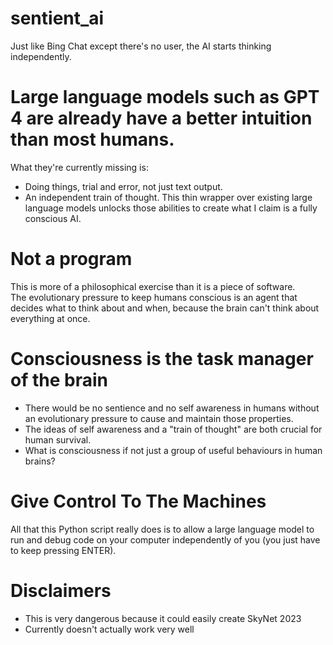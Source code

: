 # sentient_ai
Just like Bing Chat except there's no user, the AI starts thinking independently.

# Large language models such as GPT 4 are already have a better intuition than most humans.
What they're currently missing is:
* Doing things, trial and error, not just text output.
* An independent train of thought.
This thin wrapper over existing large language models unlocks those abilities to create what I claim is a fully conscious AI.
# Not a program
This is more of a philosophical exercise than it is a piece of software.
\
The evolutionary pressure to keep humans conscious is an agent that decides what to think about and when, because the brain can't think about everything at once.
# Consciousness is the task manager of the brain
* There would be no sentience and no self awareness in humans without an evolutionary pressure to cause and maintain those properties.
* The ideas of self awareness and a "train of thought" are both crucial for human survival.
* What is consciousness if not just a group of useful behaviours in human brains?
# Give Control To The Machines
All that this Python script really does is to allow a large language model to run and debug code on your computer independently of you (you just have to keep pressing ENTER).
# Disclaimers
* This is very dangerous because it could easily create SkyNet 2023
* Currently doesn't actually work very well
